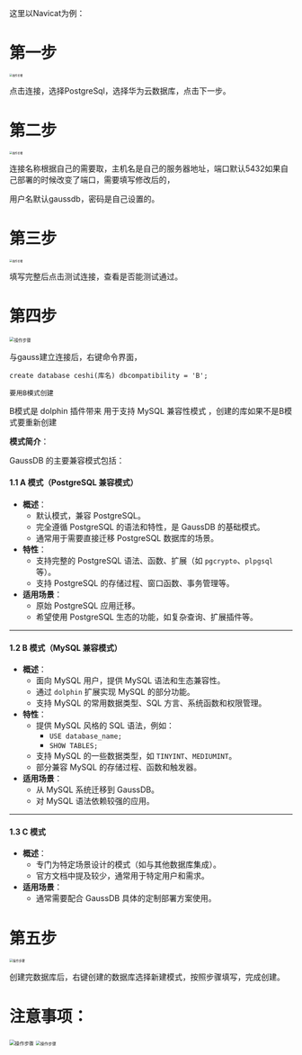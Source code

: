 

这里以Navicat为例：

# 第一步

<img src="操作步骤.jpg" alt="操作步骤" style="zoom:33%;" />

点击连接，选择PostgreSql，选择华为云数据库，点击下一步。

# 第二步

<img src="操作步骤1.jpg" alt="操作步骤" style="zoom:33%;" />

连接名称根据自己的需要取，主机名是自己的服务器地址，端口默认5432如果自己部署的时候改变了端口，需要填写修改后的，

用户名默认gaussdb，密码是自己设置的。

# 第三步

<img src="操作步骤2.jpg" alt="操作步骤" style="zoom:33%;" />

填写完整后点击测试连接，查看是否能测试通过。

# 第四步

<img src="操作步骤3.jpg" alt="操作步骤" style="zoom:53%;" />

与gauss建立连接后，右键命令界面，

```
create database ceshi(库名) dbcompatibility = 'B';

要用B模式创建
```

B模式是 dolphin 插件带来 用于支持 MySQL 兼容性模式 ，创建的库如果不是B模式要重新创建

**模式简介**：

GaussDB 的主要兼容模式包括：

#### **1.1 A 模式（PostgreSQL 兼容模式）**

- **概述**：
  - 默认模式，兼容 PostgreSQL。
  - 完全遵循 PostgreSQL 的语法和特性，是 GaussDB 的基础模式。
  - 通常用于需要直接迁移 PostgreSQL 数据库的场景。
- **特性**：
  - 支持完整的 PostgreSQL 语法、函数、扩展（如 `pgcrypto`、`plpgsql` 等）。
  - 支持 PostgreSQL 的存储过程、窗口函数、事务管理等。
- **适用场景**：
  - 原始 PostgreSQL 应用迁移。
  - 希望使用 PostgreSQL 生态的功能，如复杂查询、扩展插件等。

------

#### **1.2 B 模式（MySQL 兼容模式）**

- **概述**：
  - 面向 MySQL 用户，提供 MySQL 语法和生态兼容性。
  - 通过 `dolphin` 扩展实现 MySQL 的部分功能。
  - 支持 MySQL 的常用数据类型、SQL 方言、系统函数和权限管理。
- **特性**：
  - 提供 MySQL 风格的 SQL 语法，例如：
    - `USE database_name;`
    - `SHOW TABLES;`
  - 支持 MySQL 的一些数据类型，如 `TINYINT`、`MEDIUMINT`。
  - 部分兼容 MySQL 的存储过程、函数和触发器。
- **适用场景**：
  - 从 MySQL 系统迁移到 GaussDB。
  - 对 MySQL 语法依赖较强的应用。

------

#### **1.3 C 模式**

- **概述**：
  - 专门为特定场景设计的模式（如与其他数据库集成）。
  - 官方文档中提及较少，通常用于特定用户和需求。
- **适用场景**：
  - 通常需要配合 GaussDB 具体的定制部署方案使用。



# 第五步

<img src="操作步骤4.jpg" alt="操作步骤" style="zoom:38%;" />

创建完数据库后，右键创建的数据库选择新建模式，按照步骤填写，完成创建。

# 注意事项：

<img src="操作步骤5.jpg" alt="操作步骤" style="zoom:60%;" />

<img src="操作步骤6.jpg" alt="操作步骤" style="zoom:50%;" />